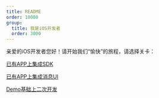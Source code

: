 ```yaml
---
title: README
order: 10000
group:
  title: 我是iOS开发者
  order: 3000
---
```


亲爱的iOS开发者您好！请开始我们“愉快”的旅程，请选择关卡：

[已有APP上集成SDK](/i-os/onlysdk)

[已有APP上集成消息UI](/i-os/sdkandui)

[Demo基础上二次开发](/i-os/fulldemo)


